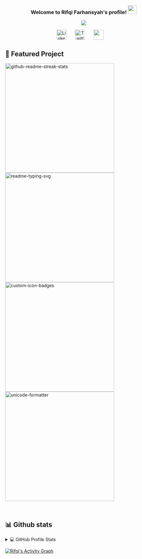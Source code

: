 <h3 align="center">
  Welcome to Rifqi Farhansyah's profile!
  <img src="https://media.giphy.com/media/hvRJCLFzcasrR4ia7z/giphy.gif" width="28">
</h3>

<!-- Typing SVG by DenverCoder1 - https://github.com/DenverCoder1/readme-typing-svg -->
<p align="center">
  <a href="https://github.com/DenverCoder1/readme-typing-svg"><img src="https://readme-typing-svg.demolab.com/?lines=Computer%20Science%20Student%20at%20ITB;Experienced%20in%20Research%20Project;3%2B%20years%20of%20coding%20experience;Always%20learning%20new%20things&font=Fira%20Code&center=true&width=440&height=45&color=#6BC71D&vCenter=true&size=22&pause=1000"></a>
</p>

<!-- Social icons section -->
<p align="center">
  <a href="https://www.linkedin.com/in/rifqifarhansyah/"><img width="32px" alt="Linkedin" title="Youtube" src="https://www.iconsdb.com/icons/preview/color/6BC71D/linkedin-3-xxl.png"/></a>
  &#8287;&#8287;&#8287;&#8287;&#8287;
  <a href="https://twitter.com/rifqifarha_"><img width="32px" alt="Twitter" title="Twitter" src="https://www.iconsdb.com/icons/preview/color/6BC71D/twitter-xxl.png"/></a>
  &#8287;&#8287;&#8287;&#8287;&#8287;
  <a href="https://discordapp.com/users/13521166_Mohammad Rifqi#9063" alt="Discord"><img width="32px" src="https://www.iconsdb.com/icons/preview/color/6BC71D/discord-2-xxl.png"/></a>
  &#8287;&#8287;&#8287;&#8287;&#8287;
</p>

## 📁 Featured Project
<!-- Repo info cards - https://github.com/anuraghazra/github-readme-stats -->
<!-- Small repo cards (fork) - https://github.com/DenverCoder1/github-readme-stats -->
<p align="left">
  <a href="https://github.com/rifqifarhansyah/FrontEndIntroduction"><img width="350" src="https://github-readme-stats-gamma-eosin.vercel.app/api/pin/?username=rifqifarhansyah&repo=FrontEndIntroduction&theme=chartreuse-dark&hide_border=true&icon_color=F8D866&show_icons=false" alt="github-readme-streak-stats"></a>
  <a href="https://github.com/rifqifarhansyah/Algeo01-21086"><img width="350" src="https://github-readme-stats-gamma-eosin.vercel.app/api/pin/?username=rifqifarhansyah&repo=Algeo01-21086&theme=chartreuse-dark&hide_border=true&icon_color=F8D866&show_icons=false" alt="readme-typing-svg"></a>
  <a href="https://github.com/rifqifarhansyah/Git-Introduction"><img width="350" src="https://github-readme-stats-gamma-eosin.vercel.app/api/pin?username=rifqifarhansyah&repo=Git-Introduction&theme=chartreuse-dark&hide_border=true&icon_color=F8D866&show_icons=false" alt="custom-icon-badges"></a>
  <a href="https://github.com/rifqifarhansyah/Milestone02_K02"><img width="350" src="https://github-readme-stats-gamma-eosin.vercel.app/api/pin/?username=rifqifarhansyah&repo=Milestone02_K02&theme=chartreuse-dark&hide_border=true&icon_color=F8D866&show_icons=false" alt="unicode-formatter"></a>
</p>
<br/>

## 📊 Github stats
<details> 
  <summary>💻 GitHub Profile Stats</summary>
  <br/>
    <a href="https://github.com/anuraghazra/github-readme-stats"><img alt="Rifqi's Github Stats" src="https://github-readme-stats-gamma-eosin.vercel.app/api/?username=rifqifarhansyah&show_icons=true&include_all_commits=true&count_private=true&theme=react&hide_border=true&bg_color=1F222E&title_color=F85D7F&icon_color=F8D866" height="192px"/></a>
  <a href="https://github.com/anuraghazra/github-readme-stats"><img alt="Rifqi's Top Languages" src="https://github-readme-stats-gamma-eosin.vercel.app/api/top-langs/?username=rifqifarhansyah&langs_count=8&layout=compact&theme=react&hide_border=true&bg_color=1F222E&title_color=F85D7F&icon_color=F8D866&hide=Jupyter%20Notebook" height="192px"/></a>
  <br/>
  <b>Note:</b> Top languages is only a metric of the languages my public code consists of and doesn't reflect experience or skill level.
</details>

<a href="https://github.com/ashutosh00710/github-readme-activity-graph"><img alt="Rifqi's Activity Graph" src="https://readmeprofile.herokuapp.com/graph?username=rifqifarhansyah&theme=chartreuse-dark&hide_border=true" /></a>
<!--
**rifqifarhansyah/rifqifarhansyah** is a ✨ _special_ ✨ repository because its `README.md` (this file) appears on your GitHub profile.git 

Here are some ideas to get you started:

- 🔭 I’m currently working on ...
- 🌱 I’m currently learning ...
- 👯 I’m looking to collaborate on ...
- 🤔 I’m looking for help with ...
- 💬 Ask me about ...
- 📫 How to reach me: ...
- 😄 Pronouns: ...
- ⚡ Fun fact: ...
-->
